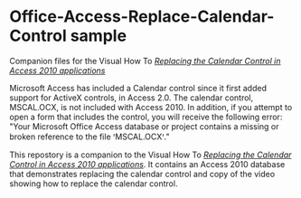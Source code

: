 # Office-Access-Replace-Calendar-Control sample
Companion files for the Visual How To [*Replacing the Calendar Control in Access 2010 applications*](https://msdn.microsoft.com/en-us/library/office/gg251104%28v=office.14%29.aspx)

Microsoft Access has included a Calendar control since it first added support for ActiveX controls, in Access 2.0. The calendar control, MSCAL.OCX, is not included with Access 2010. In addition, if you attempt to open a form that includes the control, you will receive the following error: "Your Microsoft Office Access database or project contains a missing or broken reference to the file ꞌMSCAL.OCXꞌ."

This repostory is a companion to the Visual How To [*Replacing the Calendar Control in Access 2010 applications*](https://msdn.microsoft.com/en-us/library/office/gg251104%28v=office.14%29.aspx). It contains an Access 2010 database that demonstrates replacing the calendar control and copy of the video showing how to replace the calendar control.

